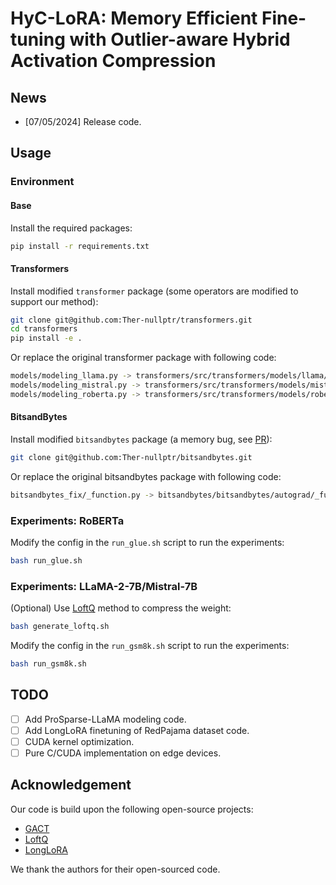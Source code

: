 # HyC-LoRA: Memory Efficient Fine-tuning with Outlier-aware Hybrid Activation Compression

## News

* [07/05/2024] Release code.

## Usage

### Environment

#### Base

Install the required packages:

```bash
pip install -r requirements.txt
```

#### Transformers

Install modified `transformer` package (some operators are modified to support our method):

```bash
git clone git@github.com:Ther-nullptr/transformers.git
cd transformers
pip install -e .
```

Or replace the original transformer package with following code:

```bash
models/modeling_llama.py -> transformers/src/transformers/models/llama/modeling_llama.py
models/modeling_mistral.py -> transformers/src/transformers/models/mistral/modeling_mistral.py
models/modeling_roberta.py -> transformers/src/transformers/models/roberta/modeling_roberta.py
```

#### BitsandBytes

Install modified `bitsandbytes` package (a memory bug, see [PR](https://github.com/TimDettmers/bitsandbytes/pull/1270)):

```bash
git clone git@github.com:Ther-nullptr/bitsandbytes.git
```

Or replace the original bitsandbytes package with following code:

```bash
bitsandbytes_fix/_function.py -> bitsandbytes/bitsandbytes/autograd/_function.py
```

### Experiments: RoBERTa

Modify the config in the `run_glue.sh` script to run the experiments:

```bash
bash run_glue.sh
```

### Experiments: LLaMA-2-7B/Mistral-7B

(Optional) Use [LoftQ](https://github.com/yxli2123/LoftQ) method to compress the weight:

```bash
bash generate_loftq.sh
```

Modify the config in the `run_gsm8k.sh` script to run the experiments:

```bash
bash run_gsm8k.sh
```

## TODO

* [ ] Add ProSparse-LLaMA modeling code.
* [ ] Add LongLoRA finetuning of RedPajama dataset code.
* [ ] CUDA kernel optimization.
* [ ] Pure C/CUDA implementation on edge devices.

## Acknowledgement

Our code is build upon the following open-source projects:

* [GACT](https://github.com/LiuXiaoxuanPKU/GACT-ICML)
* [LoftQ](https://github.com/yxli2123/LoftQ)
* [LongLoRA](https://github.com/dvlab-research/LongLoRA)

We thank the authors for their open-sourced code.